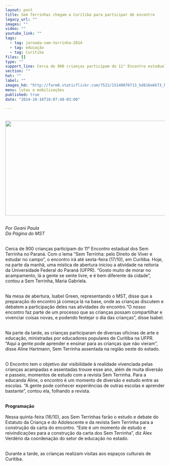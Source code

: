 ```yaml
---
layout: post
title: Sem Terrinhas chegam a Curitiba para participar de encontro
legacy_url: ""
images: ""
video: ""
youtube_link: ""
tags:
  - tag: jornada-sem-terrinha-2014
  - tag: educação
  - tag: Curitiba
files: []
type: ""
support_line: Cerca de 900 crianças participam do 11° Encontro estadual dos Sem Terrinha no Paraná.
section: ""
hat: ""
label: ""
images_hd: "http://farm8.staticflickr.com/7522/15140070713_bd816e6673_b.jpg"
menu: lutas e mobilizações
published: true
date: "2014-10-16T18:07:48-03:00"

---
```

<p><br />
<img alt="" height="300" src="http://farm8.staticflickr.com/7522/15140070713_bd816e6673_b.jpg" width="600" /></p>

<p><br />
<em>Por Geani Paula</em><br />
<em>Da P&aacute;gina do MST</em></p>

<p><br />
Cerca de 900 crian&ccedil;as participam do 11&deg; Encontro estadual dos Sem Terrinha no Paran&aacute;. Com o lema &ldquo;Sem Terrinha: pelo Direito de Viver e estudar no campo&rdquo;, o encontro ir&aacute; at&eacute; sexta-feira (17/10), em Curitiba. Hoje, na parte da manh&atilde;, uma m&iacute;stica de abertura iniciou a atividade na reitoria da Universidade Federal do Paran&aacute; (UFPR). &ldquo;Gosto muito de morar no acampamento, l&aacute; a gente se sente livre, e &eacute; bem diferente da cidade&rdquo;, contou a Sem Terrinha, Maria Gabriela. &nbsp;</p>

<p><br />
Na mesa de abertura, Isabel Green, representando o MST, disse que a prepara&ccedil;&atilde;o do encontro j&aacute; come&ccedil;a l&aacute; na base, onde as crian&ccedil;as discutem e debatem a participa&ccedil;&atilde;o deles nas atividades do encontro.&ldquo;O nosso encontro faz parte de um processo que as crian&ccedil;as possam compartilhar e vivenciar coisas novas, e podendo festejar o dia das crian&ccedil;as&rdquo;, disse Isabel.</p>

<p><br />
Na parte da tarde, as crian&ccedil;as participaram de diversas oficinas de arte e educa&ccedil;&atilde;o, ministradas por educadores populares de Curitiba na UFPR. &ldquo;Aqui a gente pode aprender e ensinar para as crian&ccedil;as que n&atilde;o vieram&rdquo;, disse Aline Hartmann, Sem Terrinha assentada na regi&atilde;o oeste do estado.</p>

<p><br />
O Encontro tem o objetivo dar visibilidade &agrave; realidade vivenciada pelas crian&ccedil;as acampadas e assentadas trouxe esse ano, al&eacute;m de muita divers&atilde;o e passeio, momentos de estudo com a revista Sem Terrinha. Para a educanda Aline, o encontro &eacute; um momento de divers&atilde;o e estudo entre as escolas. &ldquo;A gente pode conhecer experi&ecirc;ncias de outras escolas e aprender bastante&rdquo;, contou ela, folhando a revista.<br />
&nbsp;</p>

<p><strong>Programa&ccedil;&atilde;o</strong><br />
<br />
Nessa quinta-feira (16/10), aos Sem Terrinhas far&atilde;o o estudo e debate do Estatuto da Crian&ccedil;a e do Adolescente e da revista Sem Terrinha para a constru&ccedil;&atilde;o da carta do encontro. &ldquo;Este &eacute; um momento de estudo e reivindica&ccedil;&otilde;es para a constru&ccedil;&atilde;o da carta dos Sem Terrinha&rdquo;, diz Alex Verd&eacute;rio da coordena&ccedil;&atilde;o do setor de educa&ccedil;&atilde;o no estado.</p>

<p><br />
Durante a tarde, as crian&ccedil;as realizam visitas aos espa&ccedil;os culturais de Curitiba.</p>

<p>&nbsp;</p>
